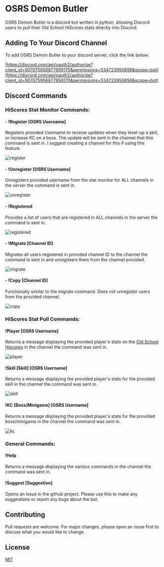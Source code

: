 # OSRS Demon Butler

OSRS Demon Butler is a discord bot written in python, allowing Discord users to pull their Old School HiScores stats directly into Discord.

## Adding To Your Discord Channel

To add OSRS Demon Butler to your discord server, click the link below:

[https://discord.com/api/oauth2/authorize?client_id=907075956877959170&permissions=534723950656&scope=bot](https://discord.com/api/oauth2/authorize?client_id=907075956877959170&permissions=534723950656&scope=bot)

## Discord Commands

### HiScores Stat Monitor Commands:

#### - !Register [OSRS Username]

Registers provided Username to receive updates when they level-up a skill, or increase KC on a boss. The update will be sent in the channel that this command is sent in. I suggest creating a channel for this if using this feature.

![register](https://github.com/THPrograms/OSRS-Demon-Butler/assets/117711510/138634dc-d7bc-429d-be05-aa1f37b9c806)

#### - !Unregister [OSRS Username]

Unregisters provided username from the stat monitor for ALL channels in the server the command is sent in.

![unregister](https://github.com/THPrograms/OSRS-Demon-Butler/assets/117711510/938a453e-7c69-4d39-abb2-c3121879844d)

#### - !Registered

Provides a list of users that are registered in ALL channels in the server the command is sent in.

![registered](https://github.com/THPrograms/OSRS-Demon-Butler/assets/117711510/46486342-60f0-49cc-8a1e-bb8a531b02a2)

#### - !Migrate [Channel ID]

Migrates all users registered in provided channel ID to the channel the command is sent in and unregisters them from the channel provided.

![migrate](https://github.com/THPrograms/OSRS-Demon-Butler/assets/117711510/b2f09d59-3912-4df3-bb5b-cc571b8bb859)

#### - !Copy [Channel ID]

Functionally similar to the migrate command. Does not unregister users from the provided channel.

![copy](https://github.com/THPrograms/OSRS-Demon-Butler/assets/117711510/8c514a61-08d8-403a-9571-78ec62007059)

### HiScores Stat Pull Commands:

#### !Player [OSRS Username]

Returns a message displaying the provided player's stats on the [Old School Hiscores](https://secure.runescape.com/m=hiscore_oldschool/overall) in the channel the command was sent in.

![player](https://github.com/THPrograms/OSRS-Demon-Butler/assets/117711510/e100e301-a521-480d-a691-9c599afb6152)

#### !Skill [Skill] [OSRS Username]

Returns a message displaying the provided player's stats for the provided skill in the channel the command was sent in.

![skill](https://github.com/THPrograms/OSRS-Demon-Butler/assets/117711510/69605442-8ae2-4727-a4ba-d92939c9c9a9)

#### !KC [Boss/Minigame] [OSRS Username]

Returns a message displaying the provided player's stats for the provided boss/minigame in the channel the command was sent in.

![kc](https://github.com/THPrograms/OSRS-Demon-Butler/assets/117711510/3ee9a076-4ce5-490e-9e87-e2015a8075ee)

### General Commands:

#### !Help

Returns a message displaying the various commands in the channel the command was sent in.

#### !Suggest [Suggestion]

Opens an Issue in the github project. Please use this to make any suggestions or report any bugs about the bot.

## Contributing

Pull requests are welcome. For major changes, please open an issue first
to discuss what you would like to change.

## License

[MIT](https://github.com/THPrograms/OSRS-Demon-Butler/blob/main/LICENSE)
